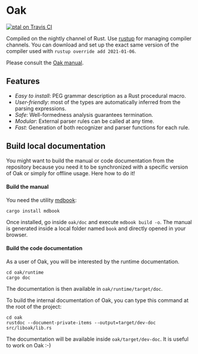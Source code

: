 # Oak

[![ptal on Travis CI][travis-image]][travis]

[travis-image]: https://travis-ci.org/ptal/oak.png
[travis]: https://travis-ci.org/ptal/oak

Compiled on the nightly channel of Rust. Use [rustup](http://www.rustup.rs) for managing compiler channels.
You can download and set up the exact same version of the compiler used with `rustup override add 2021-01-06`.

Please consult the [Oak manual](http://hyc.io/oak).

## Features

* *Easy to install*: PEG grammar description as a Rust procedural macro.
* *User-friendly*: most of the types are automatically inferred from the parsing expressions.
* *Safe*: Well-formedness analysis guarantees termination.
* *Modular*: External parser rules can be called at any time.
* *Fast*: Generation of both recognizer and parser functions for each rule.

## Build local documentation

You might want to build the manual or code documentation from the repository because you need it to be synchronized with a specific version of Oak or simply for offline usage. Here how to do it!

#### Build the manual

You need the utility [mdbook](https://rust-lang.github.io/mdBook/):

```
cargo install mdbook
```

Once installed, go inside `oak/doc` and execute `mdbook build -o`.
The manual is generated inside a local folder named `book` and directly opened in your browser.

#### Build the code documentation

As a user of Oak, you will be interested by the runtime documentation.

```
cd oak/runtime
cargo doc
```

The documentation is then available in `oak/runtime/target/doc`.

To build the internal documentation of Oak, you can type this command at the root of the project:

```
cd oak
rustdoc --document-private-items --output=target/dev-doc src/liboak/lib.rs
```

The documentation will be available inside `oak/target/dev-doc`.
It is useful to work on Oak :-)
